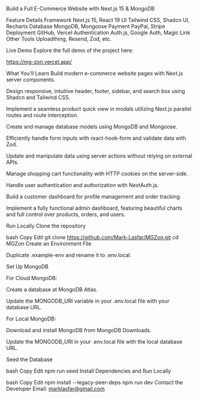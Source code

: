 Build a Full E-Commerce Website with Next.js 15 & MongoDB

Feature	Details
Framework	Next.js 15, React 19
UI	Tailwind CSS, Shadcn UI, Recharts
Database	MongoDB, Mongoose
Payment	PayPal, Stripe
Deployment	GitHub, Vercel
Authentication	Auth.js, Google Auth, Magic Link
Other Tools	Uploadthing, Resend, Zod, etc.


Live Demo
Explore the full demo of the project here:

https://mg-zon.vercel.app/

What You'll Learn
Build modern e-commerce website pages with Next.js server components.

Design responsive, intuitive header, footer, sidebar, and search box using Shadcn and Tailwind CSS.

Implement a seamless product quick view in modals utilizing Next.js parallel routes and route interception.

Create and manage database models using MongoDB and Mongoose.

Efficiently handle form inputs with react-hook-form and validate data with Zod.

Update and manipulate data using server actions without relying on external APIs.

Manage shopping cart functionality with HTTP cookies on the server-side.

Handle user authentication and authorization with NextAuth.js.

Build a customer dashboard for profile management and order tracking.

Implement a fully functional admin dashboard, featuring beautiful charts and full control over products, orders, and users.

Run Locally
Clone the repository

bash
Copy
Edit
git clone https://github.com/Mark-Lasfar/MGZon.git
cd MGZon
Create an Environment File

Duplicate .example-env and rename it to .env.local.

Set Up MongoDB

For Cloud MongoDB:

Create a database at MongoDB Atlas.

Update the MONGODB_URI variable in your .env.local file with your database URL.

For Local MongoDB:

Download and install MongoDB from MongoDB Downloads.

Update the MONGODB_URI in your .env.local file with the local database URL.

Seed the Database

bash
Copy
Edit
npm run seed
Install Dependencies and Run Locally

bash
Copy
Edit
npm install --legacy-peer-deps
npm run dev
Contact the Developer
Email: marklasfar@gmail.com

